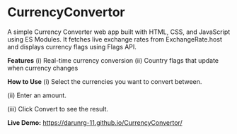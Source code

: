 # CurrencyConvertor

A simple Currency Converter web app built with HTML, CSS, and JavaScript using ES Modules.
It fetches live exchange rates from ExchangeRate.host and displays currency flags using Flags API.

**Features**
  (i) Real-time currency conversion
  (ii) Country flags that update when currency changes

**How to Use**
  (i) Select the currencies you want to convert between.

  (ii) Enter an amount.

  (iii) Click Convert to see the result.

**Live Demo:** 
  https://darunrg-11.github.io/CurrencyConvertor/
